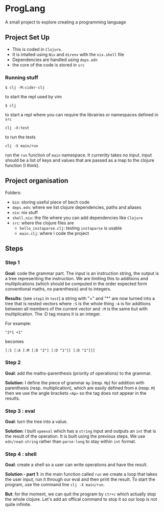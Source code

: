 # ProgLang

A small project to explore creating a programming language

## Project Set Up

- This is coded in `Clojure`.
- It is intalled using `Nix` and `direnv` with the `nix.shell` file
- Dependencies are handled using `deps.edn`
- the core of the code is stored in `src`

### Running stuff

```
$ clj -M:cider-clj
```
to start the repl used by vim

```
$ clj
```
to start a repl where you can require the librairies or namespaces defined in `src`

```
clj -X:test
```
to run the tests

```
clj -X main/run
```
run the `run` function of `main` namespace. It currenlty takes no input. input should be a list of keys and values that are passed as a map to the clojure function (I think).

## Project organisation

Folders:
- `bin`: storing useful piece of bech code
- `deps.edn`: where we list clojure dependencies, paths and aliases
- `nix`: nix stuff
- `shell.nix`: the file where you can add dependencies like `Clojure`
- `src`: where the clojure files are
    - `hello_instaparse.clj`: testing `instaparse` is usable
    - `main.clj`: where I code the project

## Steps

### Step 1

**Goal**: code the grammar part. The input is an instruction string, the output is a tree representing the instruction. We are limiting this to additions and multiplications (which should be computed in the order expected form conventional maths, no parenthesis) and to integers.

**Results**: (see `step1` in `test`) a string with "+" and "\*" are now turned into a tree that is nested vectors where `:S` is the whole thing `:A` is for additions between all members of the current vector and `:M` is the same but with multiplication. The :D tag means it is an integer.

For example:
```
"2*1 +1"
```
becomes
```
[:S [:A [:M [:D "2"] [:D "1"]] [:D "1"]]]
```

### Step 2

**Goal**: add the maths-parenthesis (priority of operations) to the grammar.

**Solution**: I define the piece of grammar `Ap` (resp. `Mp`) for addition with parenthesis (resp. multiplication), which are easily defined from `A` (resp. `M`) then we use the angle brackets `<Ap>` so the tag does not appear in the results.

### Step 3 : eval

**Goal**: turn the tree into a value.

**Solution**: I built `opeeval` which has a `string` input and outputs an `int` that is the result of the operation. It is built using the previous steps. We use `edn/read-string` rather than `parse-long` to stay within `int` format.

### Step 4 : shell

**Goal**: create a shell so a user can write operations and have the result.

**Solution - part 1**: in the main function called `run` we create a loop that takes the user input, run it through our eval and then print the result. To start the program, use the command line `clj -X main/run`.

**But**: for the moment, we can quit the program by `ctr+c` which actually stop the whole clojure. Let's add an offical command to stop it so our loop is not quite infinite.
